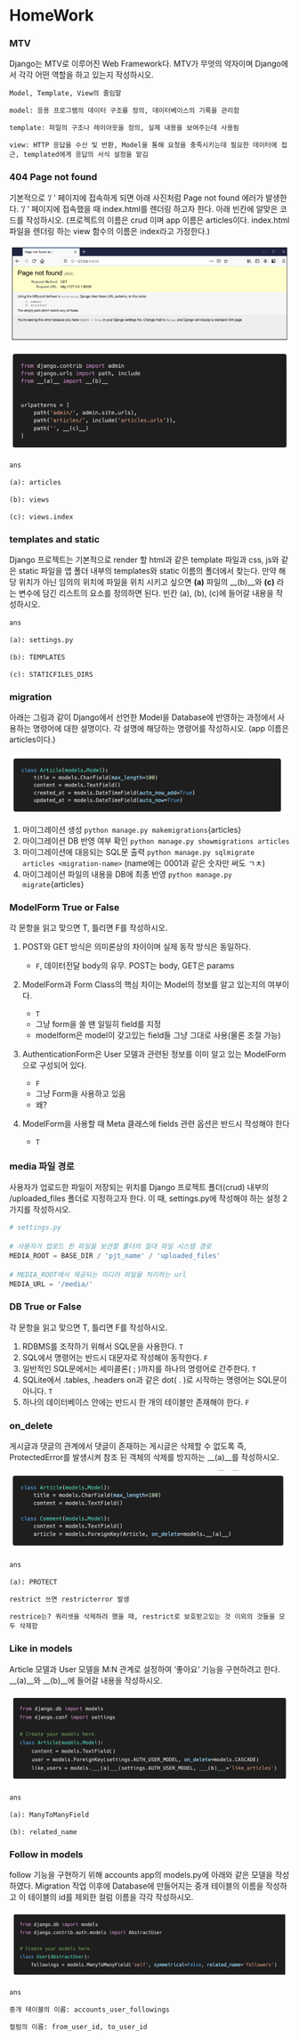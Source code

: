 # HomeWork
### MTV

Django는 MTV로 이루어진 Web Framework다. MTV가 무엇의 약자이며 Django에서 각각 어떤 역할을 하고 있는지 작성하시오.

`Model, Template, View의 줄임말`

`model: 응용 프로그램의 데이터 구조를 정의, 데이터베이스의 기록을 관리함`

`template: 파일의 구조나 레이아웃을 정의, 실제 내용을 보여주는데 사용됨`

`view: HTTP 응답을 수신 및 반환, Model을 통해 요청을 충족시키는데 필요한 데이터에 접근, templated에게 응답의 서식 설정을 맡김`



### 404 Page not found

기본적으로 ‘/ ’ 페이지에 접속하게 되면 아래 사진처럼 Page not found 에러가 발생한다. ‘/ ’ 페이지에 접속했을 때 index.html를 렌더링 하고자 한다. 아래 빈칸에 알맞은 코드를 작성하시오. (프로젝트의 이름은 crud 이며 app 이름은 articles이다. index.html 파일을 렌더링 하는 view 함수의 이름은 index라고 가정한다.)

![image-20220419084945513](homework.assets/image-20220419084945513.png)

![image-20220419085014619](homework.assets/image-20220419085014619.png)

`ans`

`(a): articles`

`(b): views`

`(c): views.index`



### templates and static

Django 프로젝트는 기본적으로 render 할 html과 같은 template 파일과 css, js와 같은 static 파일을 앱 폴더 내부의 templates와 static 이름의 폴더에서 찾는다. 만약 해당 위치가 아닌 임의의 위치에 파일을 위치 시키고 싶으면 __(a)__ 파일의 __(b)__와 __(c)__ 라는 변수에 담긴 리스트의 요소를 정의하면 된다. 
빈칸 (a), (b), (c)에 들어갈 내용을 작성하시오.

`ans`

`(a): settings.py`

`(b): TEMPLATES`

`(c): STATICFILES_DIRS`



### migration

아래는 그림과 같이 Django에서 선언한 Model을 Database에 반영하는 과정에서 사용하는 명령어에 대한 설명이다. 각 설명에 해당하는 명령어를 작성하시오. (app 이름은 articles이다.)

![](homework.assets/image-20220419085045946.png)

1) 마이그레이션 생성 `python manage.py makemigrations`{articles}
2) 마이그레이션 DB 반영 여부 확인 `python manage.py showmigrations articles `
3) 마이그레이션에 대응되는 SQL문 출력 `python manage.py sqlmigrate articles <migration-name>` (name에는 0001과 같은 숫자만 써도 ㄱㅊ)
4) 마이그레이션 파일의 내용을 DB에 최종 반영 `python manage.py migrate`{articles}



### ModelForm True or False

각 문항을 읽고 맞으면 T, 틀리면 F를 작성하시오.

1) POST와 GET 방식은 의미론상의 차이이며 실제 동작 방식은 동일하다. 
    - `F`, 데이터전달 body의 유무. POST는 body, GET은 params

1) ModelForm과 Form Class의 핵심 차이는 Model의 정보를 알고 있는지의 여부이다. 
    - `T`
    - 그냥 form을 쓸 땐 일일히 field를 지정
    - modelform은 model이 갖고있는 field들 그냥 그대로 사용(물론 조절 가능)
2) AuthenticationForm은 User 모델과 관련된 정보를 이미 알고 있는 ModelForm으로
    구성되어 있다.
    - `F`
    - 그냥 Form을 사용하고 있음
    - 왜?
3) ModelForm을 사용할 때 Meta 클래스에 fields 관련 옵션은 반드시 작성해야 한다 
    - `T`



### media 파일 경로

사용자가 업로드한 파일이 저장되는 위치를 Django 프로젝트 폴더(crud) 내부의 /uploaded_files 폴더로 지정하고자 한다. 이 때, settings.py에 작성해야 하는 설정 2가지를 작성하시오.

```python
# settings.py

# 사용자가 업로드 한 파일을 보관할 폴더의 절대 파일 시스템 경로
MEDIA_ROOT = BASE_DIR / 'pjt_name' / 'uploaded_files'

# MEDIA_ROOT에서 제공되는 미디어 파일을 처리하는 url
MEDIA_URL = '/media/'
```





### DB True or False

각 문항을 읽고 맞으면 T, 틀리면 F를 작성하시오.

1) RDBMS를 조작하기 위해서 SQL문을 사용한다. `T`
2) SQL에서 명령어는 반드시 대문자로 작성해야 동작한다. `F`
3) 일반적인 SQL문에서는 세미콜론( ; )까지를 하나의 명령어로 간주한다. `T`
4) SQLite에서 .tables, .headers on과 같은 dot( . )로 시작하는 명령어는 SQL문이 아니다. `T`
5) 하나의 데이터베이스 안에는 반드시 한 개의 테이블만 존재해야 한다. `F`



### on_delete

게시글과 댓글의 관계에서 댓글이 존재하는 게시글은 삭제할 수 없도록 즉, ProtectedError를 발생시켜 참조 된 객체의 삭제를 방지하는 __(a)__를 작성하시오.

![image-20220419085131889](homework.assets/image-20220419085131889.png)

`ans`

`(a): PROTECT`

`restrict 쓰면 restricterror 발생`

`restrice는? 쿼리셋을 삭제하려 했을 때, restrict로 보호받고있는 것 이외의 것들을 모두 삭제함`



### Like in models

Article 모델과 User 모델을 M:N 관계로 설정하여 ‘좋아요’ 기능을 구현하려고 한다. __(a)__와 __(b)__에 들어갈 내용을 작성하시오. 

![image-20220419085144369](homework.assets/image-20220419085144369.png)

`ans`

`(a): ManyToManyField`

`(b): related_name`



### Follow in models

follow 기능을 구현하기 위해 accounts app의 models.py에 아래와 같은 모델을 작성하였다. Migration 작업 이후에 Database에 만들어지는 중개 테이블의 이름을 작성하고 이 테이블의 id를 제외한 컬럼 이름을 각각 작성하시오.

![image-20220419085156615](homework.assets/image-20220419085156615.png)

`ans`

`중개 테이블의 이름: accounts_user_followings`

`컬럼의 이름: from_user_id, to_user_id`